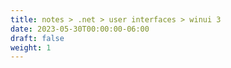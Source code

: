 ```yaml
---
title: notes > .net > user interfaces > winui 3
date: 2023-05-30T00:00:00-06:00
draft: false
weight: 1
---
```

